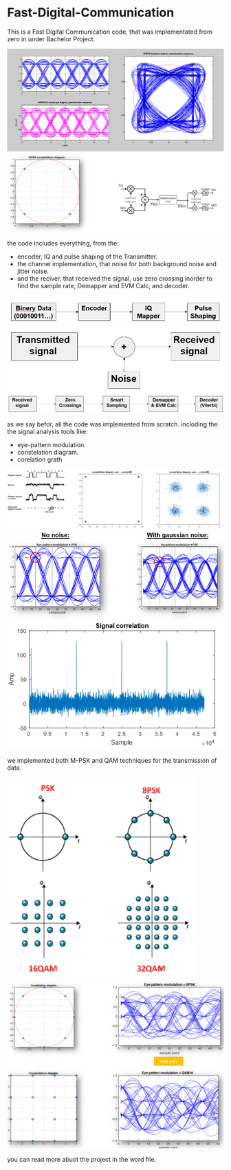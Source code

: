 # Fast-Digital-Communication
This is a Fast Digital Communication code, that was implementated from zero in under Bachelor Project.

![](https://github.com/BIueMan/Fast-Digital-Communication/blob/main/images/opener.png)
![](https://github.com/BIueMan/Fast-Digital-Communication/blob/main/images/MPSK.PNG)

the code includes everything, from the:
* encoder, IQ and pulse shaping of the Transmitter.
* the channel implementation, that noise for both background noise and jitter noise.
* and the reciver, that received the signal, use zero crossing inorder to find the sample rate, Demapper and EVM Calc, and decoder.

![](https://github.com/BIueMan/Fast-Digital-Communication/blob/main/images/blocks_1.PNG)
![](https://github.com/BIueMan/Fast-Digital-Communication/blob/main/images/blocks_2.PNG)
![](https://github.com/BIueMan/Fast-Digital-Communication/blob/main/images/blocks_3.PNG)

as we say befor, all the code was implemented from scratch. incloding the the signal analysis tools like:
*  eye-pattern modulation.
*  constelation diagram.
*  corelation grath

![](https://github.com/BIueMan/Fast-Digital-Communication/blob/main/images/PSK_noise.PNG)
![](https://github.com/BIueMan/Fast-Digital-Communication/blob/main/images/PSK_EYE_NOISE.PNG)
![](https://github.com/BIueMan/Fast-Digital-Communication/blob/main/images/AMP.PNG)


we implemented both M-PSK and QAM techniques for the transmission of data.

![](https://github.com/BIueMan/Fast-Digital-Communication/blob/main/images/PSK.PNG)
![](https://github.com/BIueMan/Fast-Digital-Communication/blob/main/images/8PSK.PNG)
![](https://github.com/BIueMan/Fast-Digital-Communication/blob/main/images/QAM16.PNG)

you can read more abuot the project in the word file. 
